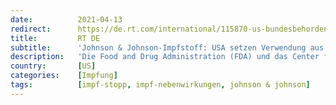 ```yaml
---
date:          2021-04-13
redirect:      https://de.rt.com/international/115870-us-bundesbehorden-setzen-verwendung-vor/
title:         RT DE
subtitle:      'Johnson & Johnson-Impfstoff: USA setzen Verwendung aus'
description:   'Die Food and Drug Administration (FDA) und das Center for Disease Control (CDC) stellen die Verwendung des Impfstoffs an Bundesstandorten einstellen und fordern die Staaten auf, dies ebenfalls zu tun, während sie die Nebenwirkungen des Vakzins untersuchen.'
country:       [US]
categories:    [Impfung]
tags:          [impf-stopp, impf-nebenwirkungen, johnson & johnson]
---
```

